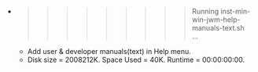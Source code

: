 * >>>>>>>>> Running inst-min-win-jwm-help-manuals-text.sh ...
  * Add user & developer manuals(text) in Help menu.
  * Disk size = 2008212K. Space Used = 40K. Runtime = 00:00:00:00.
